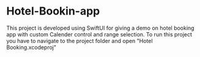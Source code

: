 # Hotel-Bookin-app

This project is developed using SwiftUI for giving a demo on hotel booking app with custom Calender control and range selection.
To run this project you have to navigate to the project folder and open "Hotel Booking.xcodeproj"
